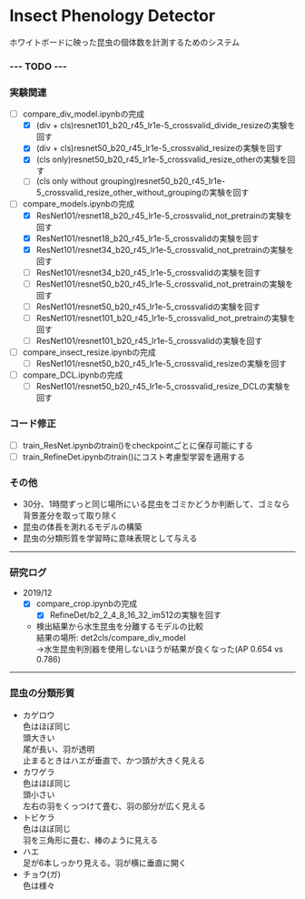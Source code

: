 # Insect Phenology Detector  
ホワイトボードに映った昆虫の個体数を計測するためのシステム  

### --- TODO ---  
### 実験関連  
- [ ] compare_div_model.ipynbの完成  
    - [x] (div + cls)resnet101_b20_r45_lr1e-5_crossvalid_divide_resizeの実験を回す  
    - [x] (div + cls)resnet50_b20_r45_lr1e-5_crossvalid_resizeの実験を回す  
    - [x] (cls only)resnet50_b20_r45_lr1e-5_crossvalid_resize_otherの実験を回す  
    - [ ] (cls only without grouping)resnet50_b20_r45_lr1e-5_crossvalid_resize_other_without_groupingの実験を回す  
- [ ] compare_models.ipynbの完成  
    - [x] ResNet101/resnet18_b20_r45_lr1e-5_crossvalid_not_pretrainの実験を回す  
    - [x] ResNet101/resnet18_b20_r45_lr1e-5_crossvalidの実験を回す  
    - [x] ResNet101/resnet34_b20_r45_lr1e-5_crossvalid_not_pretrainの実験を回す  
    - [ ] ResNet101/resnet34_b20_r45_lr1e-5_crossvalidの実験を回す  
    - [ ] ResNet101/resnet50_b20_r45_lr1e-5_crossvalid_not_pretrainの実験を回す  
    - [ ] ResNet101/resnet50_b20_r45_lr1e-5_crossvalidの実験を回す  
    - [ ] ResNet101/resnet101_b20_r45_lr1e-5_crossvalid_not_pretrainの実験を回す  
    - [ ] ResNet101/resnet101_b20_r45_lr1e-5_crossvalidの実験を回す  
- [ ] compare_insect_resize.ipynbの完成  
    - [ ] ResNet101/resnet50_b20_r45_lr1e-5_crossvalid_resizeの実験を回す  
- [ ] compare_DCL.ipynbの完成  
    - [ ] ResNet101/resnet50_b20_r45_lr1e-5_crossvalid_resize_DCLの実験を回す  

### コード修正  
- [ ] train_ResNet.ipynbのtrain()をcheckpointごとに保存可能にする  
- [ ] train_RefineDet.ipynbのtrain()にコスト考慮型学習を適用する  

### その他
- 30分、1時間ずっと同じ場所にいる昆虫をゴミかどうか判断して、ゴミなら背景差分を取って取り除く  
- 昆虫の体長を測れるモデルの構築  
- 昆虫の分類形質を学習時に意味表現として与える  

---  
### 研究ログ  
- 2019/12  
    - [x] compare_crop.ipynbの完成  
        - [x] RefineDet/b2_2_4_8_16_32_im512の実験を回す  
    - 検出結果から水生昆虫を分離するモデルの比較  
    結果の場所: det2cls/compare_div_model  
    →水生昆虫判別器を使用しないほうが結果が良くなった(AP 0.654 vs 0.786)  

---  
### 昆虫の分類形質  
- カゲロウ  
色はほぼ同じ  
頭大きい  
尾が長い、羽が透明  
止まるときはハエが垂直で、かつ頭が大きく見える  
- カワゲラ  
色はほぼ同じ  
頭小さい  
左右の羽をくっつけて畳む、羽の部分が広く見える  
- トビケラ  
色はほぼ同じ  
羽を三角形に畳む、棒のように見える  
- ハエ  
足が6本しっかり見える。羽が横に垂直に開く  
- チョウ(ガ)  
色は様々  